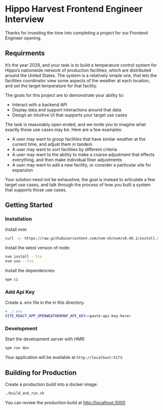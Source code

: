 
# Hippo Harvest Frontend Engineer Interview

Thanks for investing the time into completing a project for our Frontend Engineer opening.

## Requirments

It’s the year 2028, and your task is to build a temperature control system for Hippo’s nationwide network of production facilities, which are distributed around the United States. The system is a relatively simple one, that lets the facilities coordinator view some aspects of the weather at each location, and set the target temperature for that facility.

The goals for this project are to demonstrate your ability to:

* Interact with a backend API
* Display data and support interactions around that data
* Design an intuitive UI that supports your target use cases

The task is reasonably open ended, and we invite you to imagine what exactly those use cases may be. Here are a few examples:

* A user may want to group facilities that have similar weather at the current time, and adjust them in tandem
* A user may want to sort facilities by different criteria
* A user may want to the ability to make a coarse adjustment that effects everything, and then make individual finer adjustments
* A user may want to add a new facility, or consider a particular site for expansion

Your solution need not be exhaustive; the goal is instead to articulate a few target use cases, and talk through the process of how you built a system that supports those use cases.

## Getting Started

### Installation

Install nvm

```bash
curl -o- https://raw.githubusercontent.com/nvm-sh/nvm/v0.40.1/install.sh | bash
```

Install the latest version of node:

```bash
nvm install --lts
nvm use --lts
```

Install the dependencies:

```bash
npm ci
```

### Add Api Key

Create a .env file in the in this directory.

```bash
# ./.env
VITE_REACT_APP_OPENWEATHERMAP_API_KEY=<paste-api-key-here>
```

### Development

Start the development server with HMR:

```bash
npm run dev
```

Your application will be available at `http://localhost:5173`.

## Building for Production

Create a production build into a docker image:

```bash
./build_and_run.sh
```

You can review the production build at <http://localhost:3000>
